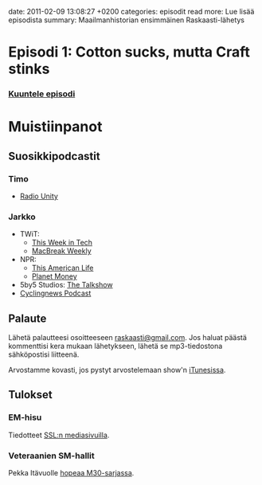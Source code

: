 date: 2011-02-09 13:08:27 +0200
categories: episodit
read more: Lue lisää episodista
summary: Maailmanhistorian ensimmäinen Raskaasti-lähetys

#  Episodi 1: Cotton sucks, mutta Craft stinks

### [Kuuntele episodi](http://podcast.raskaasti.fi/3233/21560-episodi-1-cotton-sucks-mutta-craft-stinks)

# Muistiinpanot

## Suosikkipodcastit

### Timo

* [Radio Unity](http://itunes.apple.com/fi/podcast/radio-unity/id305384244)

### Jarkko

* TWiT:
  * [This Week in Tech](http://twit.tv/twit)
  * [MacBreak Weekly](http://twit.tv/mbw)
* NPR:
  * [This American Life](http://www.thisamericanlife.org/)
  * [Planet Money](http://www.npr.org/blogs/money/)
* 5by5 Studios: [The Talkshow](http://5by5.tv/talkshow)
* [Cyclingnews Podcast](http://video.cyclingnews.com/podcasts/)

## Palaute

Lähetä palautteesi osoitteeseen [raskaasti@gmail.com](mailto:raskaasti@gmail.com). Jos haluat päästä
kommenttisi kera mukaan lähetykseen, lähetä se mp3-tiedostona
sähköpostisi liitteenä.

Arvostamme kovasti, jos pystyt arvostelemaan show'n [iTunesissa](http://itunes.apple.com/fi/podcast/raskaasti/id419600230).

## Tulokset

### EM-hisu

Tiedotteet [SSL:n mediasivuilla](http://www.ssl.fi/SSL/sslwww.nsf/sp?open&cid=Media&treecomponent1nf=2010\Navi\Media&treecomponent1nfa=o).

### Veteraanien SM-hallit

Pekka Itävuolle [hopeaa M30-sarjassa](http://www.varaslahto.net/tulokset/2011/vetsm/su/index.php@cs=20&e=348&r=1.html).
